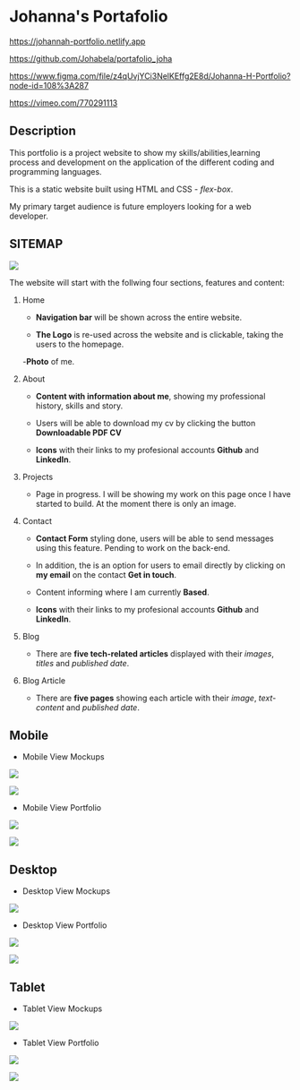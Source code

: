 # Johanna's Portafolio 

https://johannah-portfolio.netlify.app

https://github.com/Johabela/portafolio_joha

https://www.figma.com/file/z4qUvjYCi3NelKEffg2E8d/Johanna-H-Portfolio?node-id=108%3A287

https://vimeo.com/770291113


## Description

This portfolio is a project website to show my skills/abilities,learning process and development on the application of the different coding and programming languages. 

This is a static website built using HTML and CSS - *flex-box*. 

My primary target audience is future employers looking for a web developer.


## SITEMAP

![](img/sitemap.png)

The website will start with the follwing four sections, features and content:

1. Home
    - **Navigation bar** will be shown across the entire website. 

    - **The Logo** is re-used across the website and is clickable, taking the users to the homepage.

    -**Photo** of me. 
    

2. About 
    - **Content with information about me**, showing my professional history, skills and story. 

    - Users will be able to download my cv by clicking the button **Downloadable PDF CV**  
    
    - **Icons** with their links to my profesional accounts **Github** and **LinkedIn**. 

3. Projects 
    - Page in progress. I will be showing my work on this page once I have started to build. At the moment there is only an image. 

4. Contact
    - **Contact Form** styling done, users will be able to send messages using this feature. Pending to work on the back-end. 

    - In addition, the is an option for users to email directly by clicking on **my email** on the contact **Get in touch**.

    - Content informing where I am currently **Based**. 

    - **Icons** with their links to my profesional accounts **Github** and **LinkedIn**. 


5. Blog 
     - There are **five tech-related articles** displayed with their *images*, *titles* and *published date*.

6. Blog Article 
     - There are **five pages** showing each article with their *image*, *text-content* and *published date*. 



## Mobile 


- Mobile View Mockups 

![](img/Mobile_Mockup1.png)

![](img/Mobile_Mockup2.png)

- Mobile View Portfolio 

![](img/Mobile_View_1.png)

![](img/Mobile_View_2.png)

## Desktop 

- Desktop View Mockups 

![](img/Desktop_Mockup1.png)

- Desktop View Portfolio 

![](img/Desktop_View1.png)

![](img/Desktop_View2.png)

## Tablet 

- Tablet View Mockups 

![](img/Tablet_Mockup.png)

- Tablet View Portfolio

![](img/Tablet_View1.png)

![](img/Tablet_View2.png)




